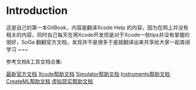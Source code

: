 # Introduction

这是自己的第一本GitBook，内容是翻译Xcode Help 的内容，因为在网上并没有相关的内容，同时自己每天在用Xcode开发但是对于Xcode一些tips并没有掌握的很好，SoGa 翻翻官方文档，发现并不是很多于是就翻译出来共享给大家一起查阅学习 ~~~

参考文档&工具文档合集:

[最新官方文档](https://developer.apple.com/documentation/xcode)
[Xcode帮助文档](https://help.apple.com/xcode/)
[Simulator帮助文档](https://help.apple.com/simulator/mac/current/)
[Instruments帮助文档](https://help.apple.com/instruments/mac/current/)
[CreateML帮助文档](https://developer.apple.com/documentation/createml?language=objc)
[虚拟现实帮助文档](https://developer.apple.com/documentation/realitykit/creating_3d_content_with_reality_composer?language=objc)

